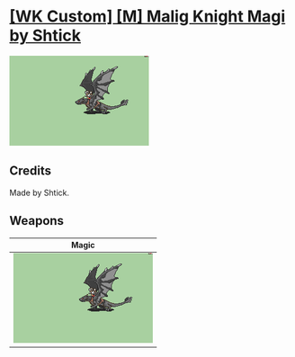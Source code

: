# [\[WK Custom\] \[M\] Malig Knight Magi by Shtick](./)

<img src="./6.%20Magic/Magic_000.png" alt="[WK Custom] [M] Malig Knight Magi by Shtick standing" />

## Credits

Made by Shtick.

## Weapons


|Magic |
|  :---: |
| <img alt="Magic animation" src="./6.%20Magic/Magic.gif" /> |
